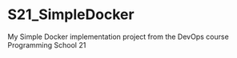 # S21_SimpleDocker
My Simple Docker implementation project from the DevOps course Programming School 21
